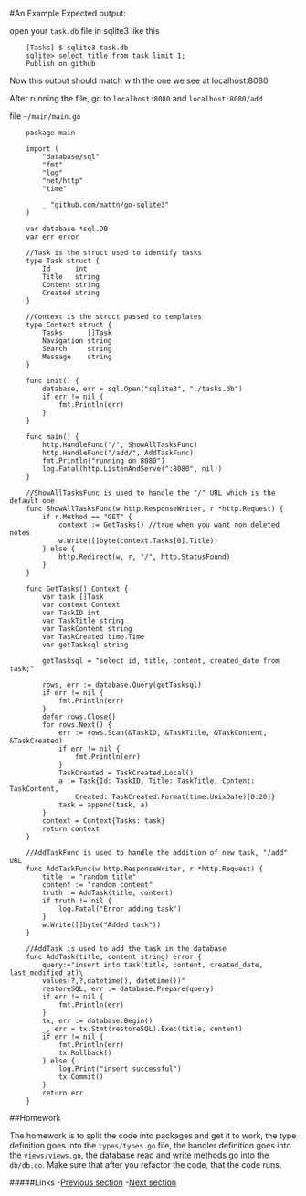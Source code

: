 #An Example
Expected output: 

open your `task.db` file in sqlite3 like this

		[Tasks] $ sqlite3 task.db
		sqlite> select title from task limit 1;
		Publish on github

Now this output should match with the one we see at localhost:8080

After running the file, go to `localhost:8080` and `localhost:8080/add` 

file `~/main/main.go`

		package main
		
		import (
			"database/sql"
			"fmt"
			"log"
			"net/http"
			"time"

			_ "github.com/mattn/go-sqlite3"
		)
		
		var database *sql.DB
		var err error
		
		//Task is the struct used to identify tasks
		type Task struct {
			Id      int
			Title   string
			Content string
			Created string
		}
		
		//Context is the struct passed to templates
		type Context struct {
			Tasks      []Task
			Navigation string
			Search     string
			Message    string
		}
		
		func init() {
			database, err = sql.Open("sqlite3", "./tasks.db")
			if err != nil {
				fmt.Println(err)
			}
		}
		
		func main() {
			http.HandleFunc("/", ShowAllTasksFunc)
			http.HandleFunc("/add/", AddTaskFunc)
			fmt.Println("running on 8080")
			log.Fatal(http.ListenAndServe(":8080", nil))
		}
		
		//ShowAllTasksFunc is used to handle the "/" URL which is the default one
		func ShowAllTasksFunc(w http.ResponseWriter, r *http.Request) {
			if r.Method == "GET" {
				context := GetTasks() //true when you want non deleted notes
				w.Write([]byte(context.Tasks[0].Title))
			} else {
				http.Redirect(w, r, "/", http.StatusFound)
			}
		}
		
		func GetTasks() Context {
			var task []Task
			var context Context
			var TaskID int
			var TaskTitle string
			var TaskContent string
			var TaskCreated time.Time
			var getTasksql string
		
			getTasksql = "select id, title, content, created_date from task;"
		
			rows, err := database.Query(getTasksql)
			if err != nil {
				fmt.Println(err)
			}
			defer rows.Close()
			for rows.Next() {
				err := rows.Scan(&TaskID, &TaskTitle, &TaskContent, &TaskCreated)
				if err != nil {
					fmt.Println(err)
				}
				TaskCreated = TaskCreated.Local()
				a := Task{Id: TaskID, Title: TaskTitle, Content: TaskContent,
					Created: TaskCreated.Format(time.UnixDate)[0:20]}
				task = append(task, a)
			}
			context = Context{Tasks: task}
			return context
		}
		
		//AddTaskFunc is used to handle the addition of new task, "/add" URL
		func AddTaskFunc(w http.ResponseWriter, r *http.Request) {
			title := "random title"
			content := "random content"
			truth := AddTask(title, content)
			if truth != nil {
				log.Fatal("Error adding task")
			}
			w.Write([]byte("Added task"))
		}
		
		//AddTask is used to add the task in the database
		func AddTask(title, content string) error {
			query:="insert into task(title, content, created_date, last_modified_at)\ 
			values(?,?,datetime(), datetime())"
			restoreSQL, err := database.Prepare(query)
			if err != nil {
				fmt.Println(err)
			}
			tx, err := database.Begin()
			_, err = tx.Stmt(restoreSQL).Exec(title, content)
			if err != nil {
				fmt.Println(err)
				tx.Rollback()
			} else {
				log.Print("insert successful")
				tx.Commit()
			}
			return err
		}

##Homework

The homework is to split the code into packages and get it to work, the type definition goes into the `types/types.go` file, the handler definition 
goes into the `views/views.go`, the database read and write methods go into the `db/db.go`. Make sure that after you refactor the code, that
the code runs. 

#####Links
-[Previous section](2.2database.md)
-[Next section](2.4WorkingWithForms.md)

